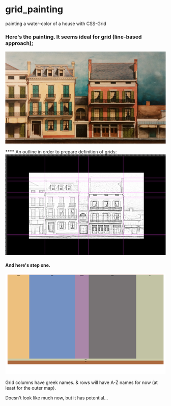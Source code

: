 # grid_painting
painting a water-color of a house with CSS-Grid


### Here's the painting. It seems ideal for grid (line-based approach);
[![step1](https://github.com/Beauvelop/grid_painting/blob/master/html/steps/original.jpg?raw=true)](https://codepen.io/beau_dev/full/dRXpZX/)



**** An outline in order to prepare definition of grids:
[![step1](https://github.com/Beauvelop/grid_painting/blob/master/html/steps/outline.png?raw=true)](https://codepen.io/beau_dev/full/dRXpZX/)





#### And here's step one.
![step one](https://github.com/Beauvelop/grid_painting/blob/master/html/steps/step1.png?raw=true)

Grid columns have greek names.
& rows will have A-Z names for now (at least for the outer map).

Doesn't look like much now, but it has potential...
